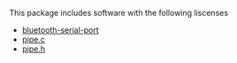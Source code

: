This package includes software with the following liscenses

* [bluetooth-serial-port](https://github.com/Agamnentzar/bluetooth-serial-port/blob/master/LICENSE.md)
* [pipe.c](https://github.com/wowus/pipe)
* [pipe.h](https://github.com/wowus/pipe)
